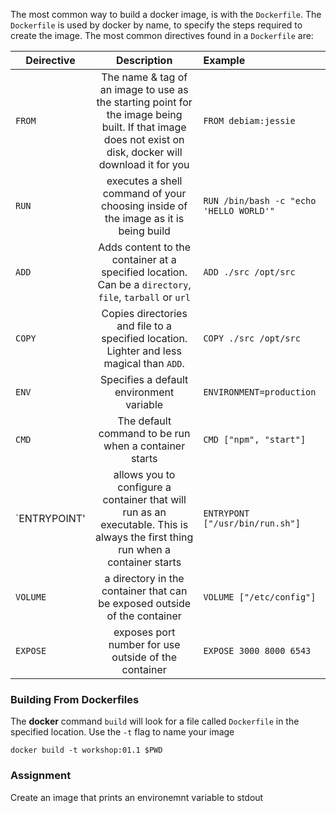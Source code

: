 The most common way to build a docker image, is with the `Dockerfile`. The `Dockerfile` is used by docker by name, to specify the steps required to create the image. The most common directives found in a `Dockerfile` are:

| Deirective    | Description   | Example |
| ------------- |:-------------:|:--------|
| `FROM`        | The name & tag of an image to use as the starting point for the image being built. If that image does not exist on disk, docker will download it for you | `FROM debiam:jessie` |
| `RUN`         | executes a shell command of your choosing inside of the image as it is being build | `RUN /bin/bash -c "echo 'HELLO WORLD'"` |
| `ADD`         | Adds content to the container at a specified location. Can be a `directory`, `file`, `tarball` or `url` | `ADD ./src /opt/src` |
| `COPY`        | Copies directories and file to a specified location. Lighter and less magical than `ADD`. | `COPY ./src /opt/src` |
| `ENV`         | Specifies a default environment variable | `ENVIRONMENT=production` |
| `CMD`         | The default command to be run when a container starts | `CMD ["npm", "start"]` |
| `ENTRYPOINT'  | allows you to configure a container that will run as an executable. This is always the first thing run when a container starts | `ENTRYPONT ["/usr/bin/run.sh"]` |
| `VOLUME`      | a directory in the container that can be exposed outside of the container | `VOLUME ["/etc/config"]` |
| `EXPOSE`      | exposes port number for use outside of the container | `EXPOSE 3000 8000 6543` |

### Building From Dockerfiles

The **docker** command `build` will look for a file called `Dockerfile` in the specified location. Use the `-t` flag to name your image

```
docker build -t workshop:01.1 $PWD
```

### Assignment
Create an image that prints an environemnt variable to stdout
